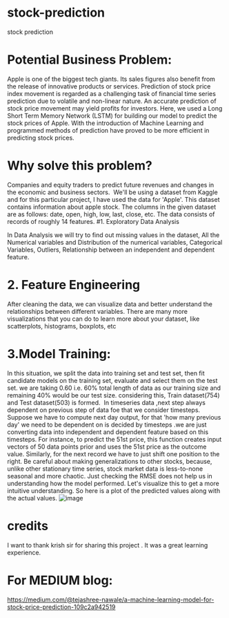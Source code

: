 # stock-prediction
stock prediction
# Potential Business Problem:
Apple is one of the biggest tech giants. Its sales figures also benefit from the release of innovative products or services. 
Prediction of stock price index movement is regarded as a challenging task of financial time series prediction due to volatile and non-linear nature.
An accurate prediction of stock price movement may yield profits for investors. Here, we used a Long Short Term Memory Network (LSTM) for building our model to
predict the stock prices of Apple. With the introduction of Machine Learning and programmed methods of prediction have proved to be more efficient in predicting stock prices.
# Why solve this problem?
Companies and equity traders to predict future revenues and changes in the economic and business sectors.
 We'll be using a dataset from Kaggle and for this particular project, I have used the data for 'Apple'. This dataset contains information about apple stock. 
 The columns in the given dataset are as follows: date, open, high, low, last, close, etc. The data consists of records of roughly 14 features.
 #1. Exploratory Data Analysis

In Data Analysis we will try to find out missing values in the dataset, All the Numerical variables and Distribution of the numerical variables, Categorical Variables, Outliers, Relationship between an independent and dependent feature.
# 2. Feature Engineering
After cleaning the data, we can visualize data and better understand the relationships between different variables. There are many more visualizations that you can do to learn more about your dataset, like scatterplots, histograms, boxplots, etc
# 3.Model Training:
In this situation, we split the data into training set and test set, then fit candidate models on the training set, evaluate and select them on the test set. we are taking 0.60 i.e. 60% total length of data as our training size and remaining 40% would be our test size. considering this, Train dataset(754) and Test dataset(503) is formed. 
In timeseries data ,next step always dependent on previous step of data foe that we consider timesteps. Suppose we have to compute next day output, for that 'how many previous day' we need to be dependent on is decided by timesteps .we are just converting data into independent and dependent feature based on this timesteps. For instance, 
to predict the 51st price, this function creates input vectors of 50 data points prior and uses the 51st price as the outcome value. Similarly, for the next record we have to 
just shift one position to the right.
Be careful about making generalizations to other stocks, because, unlike other stationary time series, stock market data is less-to-none seasonal and more chaotic.
Just checking the RMSE does not help us in understanding how the model performed. Let's visualize this to get a more intuitive understanding. So here is a plot of the
predicted values along with the actual values.
![image](https://user-images.githubusercontent.com/61880535/156760398-1ad5038d-0660-41b0-a7c4-5494dd56a9ff.png)
# credits
I want to thank krish sir for sharing this project . It was a great learning experience.
# For MEDIUM blog:
https://medium.com/@tejashree-nawale/a-machine-learning-model-for-stock-price-prediction-109c2a942519
